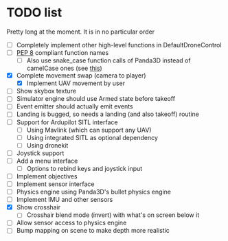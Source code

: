 
# TODO list

Pretty long at the moment. It is in no particular order

- [ ] Completely implement other high-level functions in DefaultDroneControl
- [ ] [PEP 8](https://peps.python.org/pep-0008/) compliant function names
  - [ ] Also use snake_case function calls of Panda3D instead of camelCase ones (see [this](https://discourse.panda3d.org/t/drop-camelcase-in-favor-of-snake-case-in-future-versions-of-panda3d/24436))
- [x] Complete movement swap (camera to player)
  - [x] Implement UAV movement by user
- [ ] Show skybox texture
- [ ] Simulator engine should use Armed state before takeoff
- [ ] Event emitter should actually emit events
- [ ] Landing is bugged, so needs a landing (and also takeoff) routine
- [ ] Support for Ardupilot SITL interface
  - [ ] Using Mavlink (which can support any UAV)
  - [ ] Using integrated SITL as optional dependency
  - [ ] Using dronekit
- [ ] Joystick support
- [ ] Add a menu interface
  - [ ] Options to rebind keys and joystick input
- [ ] Implement objectives
- [ ] Implement sensor interface
- [ ] Physics engine using Panda3D's bullet physics engine
- [ ] Implement IMU and other sensors
- [x] Show crosshair
  - [ ] Crosshair blend mode (invert) with what's on screen below it
- [ ] Allow sensor access to physics engine
- [ ] Bump mapping on scene to make depth more realistic
